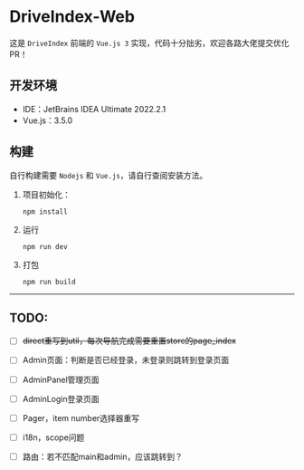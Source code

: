 # DriveIndex-Web

这是 `DriveIndex` 前端的 `Vue.js 3` 实现，代码十分拙劣，欢迎各路大佬提交优化 PR！

## 开发环境

+ IDE：JetBrains IDEA Ultimate 2022.2.1
+ Vue.js：3.5.0

## 构建

自行构建需要 `Nodejs` 和 `Vue.js`，请自行查阅安装方法。

1. 项目初始化：

   ```shell
   npm install
   ```

2. 运行

   ```shell
   npm run dev
   ```

3. 打包

   ```shell
   npm run build
   ```
---

## TODO:

+ [ ] ~~direct重写到util，每次导航完成需要重置store的page_index~~
+ [ ] Admin页面：判断是否已经登录，未登录则跳转到登录页面
+ [ ] AdminPanel管理页面
+ [ ] AdminLogin登录页面
+ [ ] Pager，item number选择器重写
+ [ ] i18n，scope问题
+ [ ] 路由：若不匹配main和admin，应该跳转到？
   
